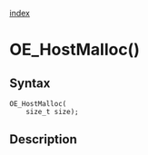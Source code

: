[index](index.md)

# OE_HostMalloc()



## Syntax

    OE_HostMalloc(
        size_t size);
## Description 

